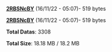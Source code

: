 [**2RBSNcBY**](/data/2RBSNcBY.txt) (16/11/22 - 05:07)- 519 bytes

[**2RBSNcBY**](/data/2RBSNcBY.txt) (16/11/22 - 05:07)- 519 bytes

**Total Datas**: 3308

**Total Size**: 18.18 MB / 18.2 MB